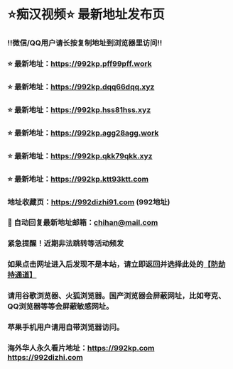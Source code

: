 # ⭐️痴汉视频⭐️ 最新地址发布页

### ‼️微信/QQ用户请长按复制地址到浏览器里访问‼️

### ⭐️ 最新地址：https://992kp.pff99pff.work

### ⭐️ 最新地址：https://992kp.dqq66dqq.xyz

### ⭐️ 最新地址：https://992kp.hss81hss.xyz

### ⭐️ 最新地址：https://992kp.agg28agg.work

### ⭐️ 最新地址：https://992kp.qkk79qkk.xyz

### ⭐️ 最新地址：https://992kp.ktt93ktt.com



### 地址收藏页：https://992dizhi91.com (992地址)
### 📧 自动回复最新地址邮箱：chihan@mail.com
### 紧急提醒！近期非法跳转等活动频发
### 如果点击网址进入后发现不是本站，请立即返回并选择此处的[【防劫持通道】](https://23.224.130.222:7583)
### 请用谷歌浏览器、火狐浏览器。国产浏览器会屏蔽网址，比如夸克、QQ浏览器等等会屏蔽敏感网址。
### 苹果手机用户请用自带浏览器访问。
### 海外华人永久看片地址：https://992kp.com  https://992dizhi.com
